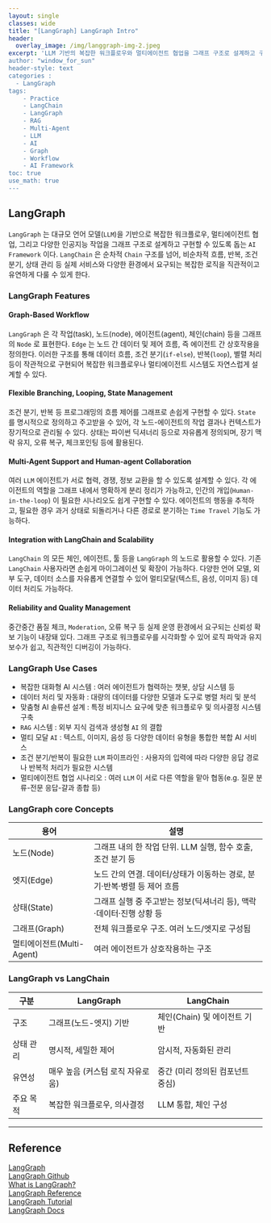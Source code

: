 ```yaml
--- 
layout: single
classes: wide
title: "[LangGraph] LangGraph Intro"
header:
  overlay_image: /img/langgraph-img-2.jpeg
excerpt: 'LLM 기반의 복잡한 워크플로우와 멀티에이전트 협업을 그래프 구조로 설계하고 구현할 수 있는 AI Framework 인 LangGraph 에 대해 알아보자
author: "window_for_sun"
header-style: text
categories :
  - LangGraph
tags:
    - Practice
    - LangChain
    - LangGraph
    - RAG
    - Multi-Agent
    - LLM
    - AI
    - Graph
    - Workflow
    - AI Framework
toc: true
use_math: true
---  
```


## LangGraph
`LangGraph` 는 대규모 언어 모델(`LLM`)을 기반으로 복잡한 워크플로우,
멀티에이전트 협업, 그리고 다양한 인공지능 작업을 그래프 구조로 설계하고 구현할 수 있도록 돕는 `AI Framework` 이다.
`LangChain` 은 순차적 `Chain` 구조를 넘어, 비순차적 흐름, 반복, 조건 분기, 상태 관리 등
실제 서비스와 다양한 환경에서 요구되는 복잡한 로직을 직관적이고 유연하게 다룰 수 있게 한다.

### LangGraph Features

#### Graph-Based Workflow
`LangGraph` 은 각 작업(task), 노드(node), 에이전트(agent), 체인(chain) 등을 그래프의 `Node` 로 표현한다.
`Edge` 는 노드 간 데이터 및 제어 흐름, 즉 에이전트 간 상호작용을 정의한다.
이러한 구조를 통해 데이터 흐름, 조건 분기(`if-else`), 반복(`loop`), 별렬 처리 등이 작관적으로 구현되어 복잡한 워크플로우나 멀티에이전트 시스템도
자연스럽게 설계할 수 있다.


#### Flexible Branching, Looping, State Management
조건 분기, 반복 등 프로그래밍의 흐름 제어를 그래프로 손쉽게 구현할 수 있다.
`State` 를 명시적으로 정의하고 주고받을 수 있어, 각 노드-에이전트의 작업 결과나 컨텍스트가 장기적으로 관리될 수 있다.
상태는 파이썬 딕셔너리 등으로 자유롭게 정의되며, 장기 맥락 유지, 오류 복구, 체크포인팅 등에 활용된다.


#### Multi-Agent Support and Human-agent Collaboration
여러 `LLM` 에이전트가 서로 협력, 경쟁, 정보 교환을 할 수 있도록 설계할 수 있다.
각 에이전트의 역할을 그래프 내에서 명확하게 분리 정리가 가능하고,
인간의 개입(`Human-in-the-loop`) 이 필요한 시나리오도 쉽게 구현할 수 있다.
에이전트의 행동을 추적하고, 필요한 경우 과거 상태로 되돌리거나 다른 경로로 분기하는 `Time Travel` 기능도 가능하다.

#### Integration with LangChain and Scalability
`LangChain` 의 모든 체인, 에이전트, 툴 등을 `LangGraph` 의 노드로 활용할 수 있다.
기존 `LangChain` 사용자라면 손쉽게 마이그레이션 및 확장이 가능하다.
다양한 언어 모델, 외부 도구, 데이터 소스를 자유롭게 연결할 수 있어 멀티모달(텍스트, 음성, 이미지 등) 데이터 처리도 가능하다.


#### Reliability and Quality Management
중간중간 품질 체크, `Moderation`, 오류 복구 등 실제 운영 환경에서 요구되는 신뢰성 확보 기능이 내장돼 있다.
그래프 구조로 워크플로우를 시각화할 수 있어 로직 파악과 유지보수가 쉽고, 직관적인 디버깅이 가능하다.


### LangGraph Use Cases
- 복잡한 대화형 AI 시스템 : 여러 에이전트가 협력하는 챗봇, 상담 시스템 등
- 데이터 처리 및 자동화 : 대량의 데이터를 다양한 모델과 도구로 병렬 처리 및 분석
- 맞춤형 AI 솔류션 설계 : 특정 비지니스 요구에 맞춘 워크플로우 및 의사결정 시스템 구축
- `RAG` 시스템 : 외부 지식 검색과 생성형 `AI` 의 결합
- 멀티 모달 `AI` : 텍스트, 이미지, 음성 등 다양한 데이터 유형을 통합한 복합 AI 서비스
- 조건 분기/반복이 필요한 `LLM` 파이프라인 : 사용자의 입력에 따라 다양한 응답 경로나 반복적 처리가 필요한 시스템
- 멀티에이전트 협업 시나리오 : 여러 `LLM` 이 서로 다른 역할을 맡아 협동(e.g. 질문 분류-전문 응답-걀과 종합 등)

### LangGraph core Concepts

| 용어      | 설명                                                         |
|-----------|--------------------------------------------------------------|
| 노드(Node)   | 그래프 내의 한 작업 단위. LLM 실행, 함수 호출, 조건 분기 등 |
| 엣지(Edge)   | 노드 간의 연결. 데이터/상태가 이동하는 경로, 분기·반복·병렬 등 제어 흐름 |
| 상태(State)  | 그래프 실행 중 주고받는 정보(딕셔너리 등), 맥락·데이터·진행 상황 등 |
| 그래프(Graph)| 전체 워크플로우 구조. 여러 노드/엣지로 구성됨                |
| 멀티에이전트(Multi-Agent) | 여러 에이전트가 상호작용하는 구조                |

### LangGraph vs LangChain

| 구분          | LangGraph                          | LangChain                       |
|---------------|------------------------------------|----------------------------------|
| 구조          | 그래프(노드-엣지) 기반             | 체인(Chain) 및 에이전트 기반    |
| 상태 관리     | 명시적, 세밀한 제어                | 암시적, 자동화된 관리           |
| 유연성        | 매우 높음 (커스텀 로직 자유로움)   | 중간 (미리 정의된 컴포넌트 중심)|
| 주요 목적     | 복잡한 워크플로우, 의사결정        | LLM 통합, 체인 구성             |





---  
## Reference
[LangGraph](https://langchain-ai.github.io/langgraph/)  
[LangGraph Github](https://github.com/langchain-ai/langgraph)  
[What is LangGraph?](https://www.ibm.com/think/topics/langgraph)  
[LangGraph Reference](https://langchain-ai.github.io/langgraph/reference/)  
[LangGraph Tutorial](https://github.com/langchain-ai/langgraph/tree/main/docs/docs/tutorials)  
[LangGraph Docs](https://github.com/langchain-ai/langgraph/tree/main/docs/docs)  